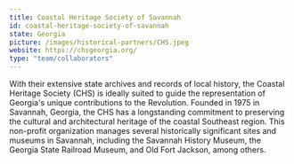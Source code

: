 ```yaml
---
title: Coastal Heritage Society of Savannah
id: coastal-heritage-society-of-savannah
state: Georgia
picture: /images/historical-partners/CHS.jpeg
website: https://chsgeorgia.org/
type: "team/collaborators"
---
```


With their extensive state archives and records of local history, the Coastal Heritage Society (CHS) is ideally suited to guide the representation of Georgia's unique contributions to the Revolution. Founded in 1975 in Savannah, Georgia, the CHS has a longstanding commitment to preserving the cultural and architectural heritage of the coastal Southeast region. This non-profit organization manages several historically significant sites and museums in Savannah, including the Savannah History Museum, the Georgia State Railroad Museum, and Old Fort Jackson, among others.
